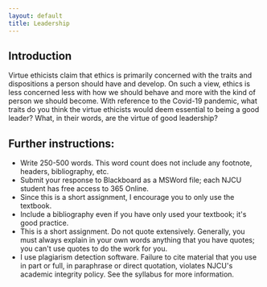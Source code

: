 ```yaml
---
layout: default
title: Leadership
---
```


## Introduction
Virtue ethicists claim that ethics is primarily concerned with the traits and dispositions a person should have and develop. On such a view, ethics is less concerned less with how we should behave and more with the kind of person we should become. With reference to the Covid-19 pandemic, what traits do you think the virtue ethicists would deem essential to being a good leader? What, in their words, are the virtue of good leadership?



## Further instructions:

+ Write 250-500 words. This word count does not include any footnote, headers, bibliography, etc. 
+ Submit your response to Blackboard as a MSWord file; each NJCU student has free access to 365 Online. 
+ Since this is a short assignment, I encourage you to only use the textbook. 
+ Include a bibliography even if you have only used your textbook; it's good practice.  
+ This is a short assignment. Do not quote extensively. Generally, you must always explain in your own words anything that you have quotes; you can't use quotes to do the work for you. 
+ I use plagiarism detection software. Failure to cite material that you use in part or full, in paraphrase or direct quotation, violates NJCU's academic integrity policy. See the syllabus for more information. 